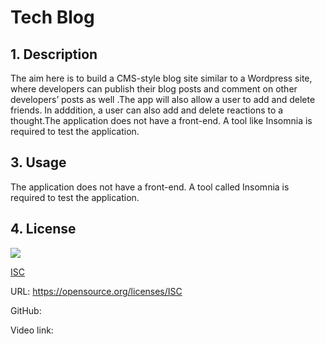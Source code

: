 # Tech Blog

## 1. Description

The aim here is to build a CMS-style blog site similar to a Wordpress site, where developers can publish their blog posts and comment on other developers’ posts as well .The app will also allow a user to add and delete friends. In adddition, a user can also add and delete reactions to a thought.The application does not have a front-end. A tool like Insomnia is required to test the application.

## 3. Usage

The application does not have a front-end. A tool called Insomnia is required to test the application.

## 4. License

![](https://img.shields.io/badge/License-ISC-blue.svg)

[ISC](https://opensource.org/licenses/ISC)

URL: https://opensource.org/licenses/ISC

GitHub:

Video link:

